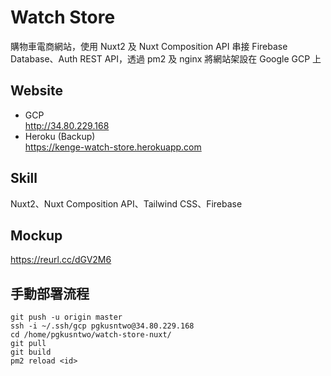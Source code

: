 # Watch Store

購物車電商網站，使用 Nuxt2 及 Nuxt Composition API 串接 Firebase Database、Auth REST API，透過 pm2 及 nginx 將網站架設在 Google GCP 上

## Website
- GCP  
  http://34.80.229.168
- Heroku (Backup)  
  https://kenge-watch-store.herokuapp.com

## Skill
Nuxt2、Nuxt Composition API、Tailwind CSS、Firebase

## Mockup  
https://reurl.cc/dGV2M6

## 手動部署流程
```
git push -u origin master
ssh -i ~/.ssh/gcp pgkusntwo@34.80.229.168
cd /home/pgkusntwo/watch-store-nuxt/
git pull
git build
pm2 reload <id>
```